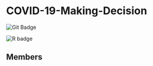 # COVID-19-Making-Decision


![Git Badge](https://img.shields.io/badge/-Git-blue?style=flat&logo=Git&logoColor=white)

![R badge](https://img.shields.io/badge/R-276DC3?style=for-the-badge&logo=r&logoColor=white)
## Members

